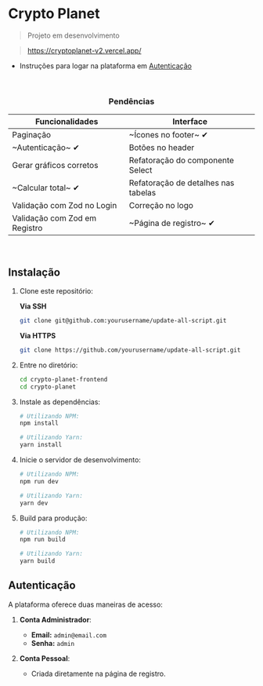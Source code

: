 # Crypto Planet
> Projeto em desenvolvimento

> https://cryptoplanet-v2.vercel.app/

- Instruções para logar na plataforma em [Autenticação](#autenticação)

<br>

<div align="center">

### Pendências
| Funcionalidades               | Interface                              |
|-------------------------------|----------------------------------------|
| Paginação                     | ~Ícones no footer~ ✔                   |
| ~Autenticação~ ✔              | Botões no header                       |
| Gerar gráficos corretos       | Refatoração do componente Select       |
| ~Calcular total~ ✔            | Refatoração de detalhes nas tabelas    |
| Validação com Zod no Login    | Correção no logo                       |
| Validação com Zod em Registro | ~Página de registro~ ✔                 |

</div>

<br>

## Instalação

1. Clone este repositório:
   
   **Via SSH**
     ```bash
     git clone git@github.com:yourusername/update-all-script.git
     ```
   **Via HTTPS**
     ```bash
     git clone https://github.com/yourusername/update-all-script.git
     ```

3. Entre no diretório:
   ```bash
   cd crypto-planet-frontend
   cd crypto-planet
   ```

4. Instale as dependências:
   ```bash
   # Utilizando NPM:
   npm install

   # Utilizando Yarn:
   yarn install
   ```

5. Inicie o servidor de desenvolvimento:
   ```bash
   # Utilizando NPM:
   npm run dev

   # Utilizando Yarn:
   yarn dev
   ```

6. Build para produção:
   ```bash
   # Utilizando NPM:
   npm run build

   # Utilizando Yarn:
   yarn build
   ```

## Autenticação
A plataforma oferece duas maneiras de acesso:

1. **Conta Administrador**:
   - **Email:** `admin@email.com`
   - **Senha:** `admin`

2. **Conta Pessoal**:
   - Criada diretamente na página de registro.
